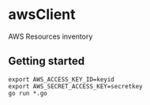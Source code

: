 awsClient
=========

AWS Resources inventory

Getting started
----------------
```shell
export AWS_ACCESS_KEY_ID=keyid
export AWS_SECRET_ACCESS_KEY=secretkey
go run *.go
```
